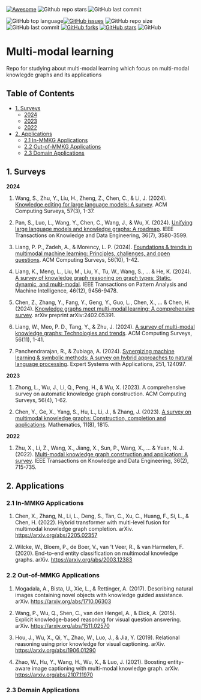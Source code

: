 [![Awesome](https://cdn.rawgit.com/sindresorhus/awesome/d7305f38d29fed78fa85652e3a63e154dd8e8829/media/badge.svg)](https://github.com/sindresorhus/awesome)
![Github repo stars](https://img.shields.io/github/stars/stmrdus/mml)
![GitHub last commit](https://img.shields.io/github/last-commit/stmrdus/mml)

<img alt="GitHub top language" src="https://img.shields.io/github/languages/top/stmrdus/mml"><a href="https://github.com/stmrdus/mml/issues"><img alt="GitHub issues" src="https://img.shields.io/github/issues/stmrdus/mml"></a>
<img alt="GitHub repo size" src="https://img.shields.io/github/repo-size/stmrdus/mml">
<img alt="GitHub last commit" src="https://img.shields.io/github/last-commit/stmrdus/mml">
<a href="https://github.com/stmrdus/mml/network"><img alt="GitHub forks" src="https://img.shields.io/github/forks/stmrdus/mml"></a>
<a href="https://github.com/stmrdus/mml/stargazers"><img alt="GitHub stars" src="https://img.shields.io/github/stars/stmrdus/mml"></a>
<img alt="GitHub" src="https://img.shields.io/github/license/stmrdus/mml">


# Multi-modal learning

Repo for studying about multi-modal learning which focus on multi-modal knowlegde graphs and its applications


## Table of Contents
- [1. Surveys](#1-surveys)
  - [2024](#2024)
  - [2023](#2023)
  - [2022](#2022)
- [2. Applications](#2-applications)
  - [2.1 In-MMKG Applications](#21-in-mmkg-applications)
  - [2.2 Out-of-MMKG Applications](#22-out-of-mmkg-applications)
  - [2.3 Domain Applications](#23-domain-applications)


## 1. Surveys


**2024**

1. Wang, S., Zhu, Y., Liu, H., Zheng, Z., Chen, C., & Li, J. (2024). [Knowledge editing for large language models: A survey](https://dl.acm.org/doi/abs/10.1145/3698590). ACM Computing Surveys, 57(3), 1-37.

2. Pan, S., Luo, L., Wang, Y., Chen, C., Wang, J., & Wu, X. (2024). [Unifying large language models and knowledge graphs: A roadmap](https://ieeexplore.ieee.org/abstract/document/10387715/). IEEE Transactions on Knowledge and Data Engineering, 36(7), 3580-3599.

3. Liang, P. P., Zadeh, A., & Morency, L. P. (2024). [Foundations & trends in multimodal machine learning: Principles, challenges, and open questions](https://dl.acm.org/doi/abs/10.1145/3656580). ACM Computing Surveys, 56(10), 1-42.

4. Liang, K., Meng, L., Liu, M., Liu, Y., Tu, W., Wang, S., ... & He, K. (2024). [A survey of knowledge graph reasoning on graph types: Static, dynamic, and multi-modal](https://ieeexplore.ieee.org/abstract/document/10577554/). IEEE Transactions on Pattern Analysis and Machine Intelligence, 46(12), 9456-9478.

5. Chen, Z., Zhang, Y., Fang, Y., Geng, Y., Guo, L., Chen, X., ... & Chen, H. (2024). [Knowledge graphs meet multi-modal learning: A comprehensive survey](https://arxiv.org/abs/2402.05391). arXiv preprint arXiv:2402.05391.

6. Liang, W., Meo, P. D., Tang, Y., & Zhu, J. (2024). [A survey of multi-modal knowledge graphs: Technologies and trends](https://dl.acm.org/doi/abs/10.1145/3656579). ACM Computing Surveys, 56(11), 1-41.

7. Panchendrarajan, R., & Zubiaga, A. (2024). [Synergizing machine learning & symbolic methods: A survey on hybrid approaches to natural language processing](https://www.sciencedirect.com/science/article/pii/S0957417424009631). Expert Systems with Applications, 251, 124097.


**2023**

1. Zhong, L., Wu, J., Li, Q., Peng, H., & Wu, X. (2023). A comprehensive survey on automatic knowledge graph construction. ACM Computing Surveys, 56(4), 1-62.

2. Chen, Y., Ge, X., Yang, S., Hu, L., Li, J., & Zhang, J. (2023). [A survey on multimodal knowledge graphs: Construction, completion and applications](https://www.mdpi.com/2227-7390/11/8/1815). Mathematics, 11(8), 1815.

**2022** 

1. Zhu, X., Li, Z., Wang, X., Jiang, X., Sun, P., Wang, X., ... & Yuan, N. J. (2022). [Multi-modal knowledge graph construction and application: A survey](https://ieeexplore.ieee.org/abstract/document/9961954/). IEEE Transactions on Knowledge and Data Engineering, 36(2), 715-735.


## 2. Applications


### 2.1 In-MMKG Applications

1. Chen, X., Zhang, N., Li, L., Deng, S., Tan, C., Xu, C., Huang, F., Si, L., & Chen, H. (2022). Hybrid transformer with multi-level fusion for multimodal knowledge graph completion. arXiv. https://arxiv.org/abs/2205.02357

2. Wilcke, W., Bloem, P., de Boer, V., van ’t Veer, R., & van Harmelen, F. (2020). End-to-end entity classification on multimodal knowledge graphs. arXiv. https://arxiv.org/abs/2003.12383

### 2.2 Out-of-MMKG Applications

1. Mogadala, A., Bista, U., Xie, L., & Rettinger, A. (2017). Describing natural images containing novel objects with knowledge guided assistance. arXiv. https://arxiv.org/abs/1710.06303

2. Wang, P., Wu, Q., Shen, C., van den Hengel, A., & Dick, A. (2015). Explicit knowledge-based reasoning for visual question answering. arXiv. https://arxiv.org/abs/1511.02570

3. Hou, J., Wu, X., Qi, Y., Zhao, W., Luo, J., & Jia, Y. (2019). Relational reasoning using prior knowledge for visual captioning. arXiv. https://arxiv.org/abs/1906.01290

4. Zhao, W., Hu, Y., Wang, H., Wu, X., & Luo, J. (2021). Boosting entity-aware image captioning with multi-modal knowledge graph. arXiv. https://arxiv.org/abs/2107.11970


### 2.3 Domain Applications


